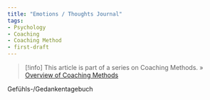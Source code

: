```yaml
---
title: "Emotions / Thoughts Journal"
tags:
- Psychology
- Coaching
- Coaching Method
- first-draft
---
```

> [!info]
> This article is part of a series on Coaching Methods.
> » [Overview of Coaching Methods](notes/coaching-methods-interventions.md)

Gefühls-/Gedankentagebuch